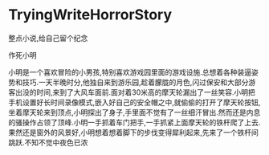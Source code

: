 # TryingWriteHorrorStory
整点小说,给自己留个纪念

作死小明

小明是一个喜欢冒险的小男孩,特别喜欢游戏园里面的游戏设施.总想着各种装逼姿势和技巧.一天半晚时分,他独自来到游乐园,趁着朦胧的月色,闪过保安和大部分游客出没的时间,来到了大风车面前.面对着30米高的摩天轮漏出了一丝笑容.小明把手机设置好长时间录像模式,嵌入好自己的安全帽之中,就偷偷的打开了摩天轮按钮,坐着摩天轮来到顶点,小明探出了身子,手里面不觉有了一丝细汗冒出.然而还是内息的骚操作占领了顶峰.小明一手抓着车门把手,一手抓紧上面摩天轮的铁杆爬了上去.果然还是窗外的风景好,小明想着想着脚下的步伐变得犀利起来,先来了一个铁杆间跳跃.不知不觉中夜色已浓




